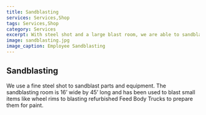 ```yaml
---
title: Sandblasting
services: Services,Shop
tags: Services,Shop
category: Services
excerpt: With steel shot and a large blast room, we are able to sandblast your small parts or large equipment.
image: sandblasting.jpg
image_caption: Employee Sandblasting
---
```


## Sandblasting

We use a fine steel shot to sandblast parts and equipment. The sandblasting room is 16’ wide by 45’ long and has been used to blast small items like wheel rims to blasting refurbished Feed Body Trucks to prepare them for paint.